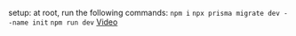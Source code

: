 setup:
at root, run the following commands:
`npm i`
`npx prisma migrate dev --name init`
`npm run dev`
[Video](<./poc vid.webm>)
